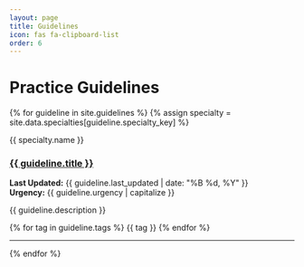 ```yaml
---
layout: page
title: Guidelines
icon: fas fa-clipboard-list
order: 6
---
```


# Practice Guidelines

{% for guideline in site.guidelines %}
  {% assign specialty = site.data.specialties[guideline.specialty_key] %}
  <div class="guideline-item">
    <div class="specialty-badge" style="border-left: 4px solid {{ specialty.color }};">
      <i class="{{ specialty.icon }}"></i> {{ specialty.name }}
    </div>
    <h3><a href="{{ guideline.url | relative_url }}">{{ guideline.title }}</a></h3>
    <p class="guideline-meta">
      <strong>Last Updated:</strong> {{ guideline.last_updated | date: "%B %d, %Y" }}<br>
      <strong>Urgency:</strong> {{ guideline.urgency | capitalize }}
    </p>
    <p>{{ guideline.description }}</p>
    <div class="tags">
      {% for tag in guideline.tags %}
        <span class="tag">{{ tag }}</span>
      {% endfor %}
    </div>
  </div>
  <hr>
{% endfor %}
